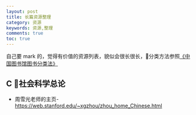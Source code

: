```yaml
---
layout: post
title: 长篇资源整理
category: 资源
keywords: 资源,整理
comments: true
toc: true
---
```

自己要 mark 的，觉得有价值的资源列表，貌似会很长很长，分类方法参照[《中国图书馆图书分类法》](https://baike.baidu.com/item/%E4%B8%AD%E5%9B%BD%E5%9B%BE%E4%B9%A6%E9%A6%86%E5%9B%BE%E4%B9%A6%E5%88%86%E7%B1%BB%E6%B3%95/1919634?fromtitle=%E3%80%8A%E4%B8%AD%E5%9B%BD%E5%9B%BE%E4%B9%A6%E9%A6%86%E5%9B%BE%E4%B9%A6%E5%88%86%E7%B1%BB%E6%B3%95%E3%80%8B&fromid=5697985)

## C 社会科学总论
- 周雪光老师的主页-https://web.stanford.edu/~xgzhou/zhou_home_Chinese.html
